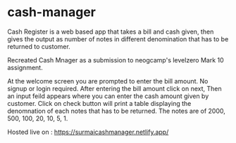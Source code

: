 # cash-manager
Cash Register is a web based app that takes a bill and cash given, then gives the output as number of notes in different denomination that has to be returned to customer.

Recreated Cash Mnager as a submission to neogcamp's levelzero Mark 10 assignment.

At the welcome screen you are prompted to enter the bill amount.
No signup or login required.
After entering the bill amount click on next,
Then an input feild appears where you can enter the cash amount given by customer.
Click on check button will print a table displaying the denomnation of each notes that has to be returned.
The notes are of 2000, 500, 100, 20, 10, 5, 1.

Hosted live on : https://surmaicashmanager.netlify.app/
